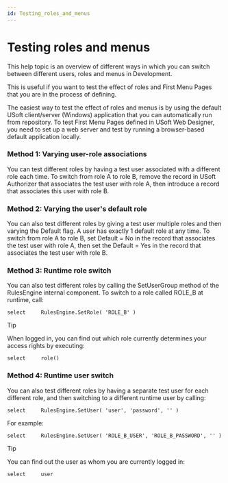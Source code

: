 ```yaml
---
id: Testing_roles_and_menus
---
```


# Testing roles and menus

This help topic is an overview of different ways in which you can switch between different users, roles and menus in Development.

This is useful if you want to test the effect of roles and First Menu Pages that you are in the process of defining.

The easiest way to test the effect of roles and menus is by using the default USoft client/server (Windows) application that you can automatically run from repository. To test First Menu Pages defined in USoft Web Designer, you need to set up a web server and test by running a browser-based default application locally.

### Method 1: Varying user-role associations

You can test different roles by having a test user associated with a different role each time. To switch from role A to role B, remove the record in USoft Authorizer that associates the test user with role A, then introduce a record that associates this user with role B.

### Method 2: Varying the user's default role

You can also test different roles by giving a test user multiple roles and then varying the Default flag. A user has exactly 1 default role at any time. To switch from role A to role B, set Default = No in the record that associates the test user with role A, then set the Default = Yes in the record that associates the test user with role B.

### Method 3: Runtime role switch

You can also test different roles by calling the SetUserGroup method of the RulesEngine internal component. To switch to a role called ROLE_B at runtime, call:

```
select     RulesEngine.SetRole( 'ROLE_B' )

```

> [!TIP]
> When logged in, you can find out which role currently determines your access rights by executing:

```
select     role()

```

### Method 4: Runtime user switch

You can also test different roles by having a separate test user for each different role, and then switching to a different runtime user by calling:

```
select     RulesEngine.SetUser( 'user', 'password', '' )

```

For example:

```
select     RulesEngine.SetUser( 'ROLE_B_USER', 'ROLE_B_PASSWORD', '' )

```

> [!TIP]
> You can find out the user as whom you are currently logged in:

```
select     user

```

 

 